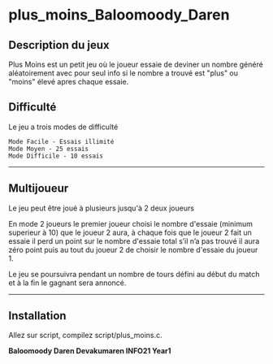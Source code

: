 # plus_moins_Baloomoody_Daren
## Description du jeux

Plus Moins est un petit jeu où le joueur essaie de deviner un nombre généré aléatoirement avec pour seul info si le nombre a trouvé est "plus" ou "moins" élevé apres chaque essaie.

## Difficulté ##
Le jeu a trois modes de difficulté

    Mode Facile - Essais illimité
    Mode Moyen - 25 essais
    Mode Difficile - 10 essais
***
## Multijoueur ##
Le jeu peut être joué à plusieurs jusqu'à 2 deux joueurs

En mode 2 joueurs le premier joueur choisi le nombre d'essaie (minimum superieur à 10) que le joueur 2 aura, à chaque fois que le joueur 2 fait un essaie il perd un point sur le nombre d'essaie total s’il n’a pas trouvé il aura zéro point puis au tout du joueur 2 de choisir le nombre d'essaie du joueur 1.

Le jeu se poursuivra pendant un nombre de tours défini au début du match et à la fin le gagnant sera annoncé.
***
## Installation ##
Allez sur script, compilez script/plus_moins.c.

**Baloomoody Daren Devakumaren INFO21 Year1**

